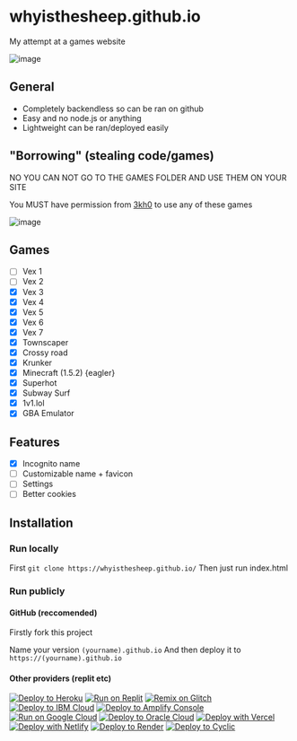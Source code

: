 # whyisthesheep.github.io

My attempt at a games website

![image](https://user-images.githubusercontent.com/77189741/202876947-a0332e4b-65ac-41ea-9834-8ad428584aac.png)
## General
- Completely backendless so can be ran on github
- Easy and no node.js or anything 
- Lightweight can be ran/deployed easily

## "Borrowing" (stealing code/games)
NO YOU CAN NOT GO TO THE GAMES FOLDER AND USE THEM ON YOUR SITE

You MUST have permission from [3kh0](https://github.com/3kh0/) to use any of these games

![image](https://user-images.githubusercontent.com/77189741/202876866-ee3439d3-5c94-424e-82f2-237705eb37b1.png)

## Games
- [ ] Vex 1
- [ ] Vex 2
- [x] Vex 3
- [x] Vex 4
- [x] Vex 5
- [x] Vex 6
- [x] Vex 7
- [x] Townscaper
- [x] Crossy road
- [x] Krunker
- [x] Minecraft (1.5.2) {eagler}
- [x] Superhot
- [x] Subway Surf
- [x] 1v1.lol
- [x] GBA Emulator

## Features
- [x] Incognito name
- [ ] Customizable name + favicon
- [ ] Settings
- [ ] Better cookies

## Installation

### Run locally
First
`git clone https://whyisthesheep.github.io/`
Then just run index.html

### Run publicly

#### GitHub (reccomended)
Firstly fork this project

Name your version `(yourname).github.io`
And then deploy it to `https://(yourname).github.io`

#### Other providers (replit etc)
[![Deploy to Heroku](https://binbashbanana.github.io/deploy-buttons/buttons/remade/heroku.svg)](https://heroku.com/deploy/?template=https://github.com/whyisthesheep/whyisthesheep.github.io)
[![Run on Replit](https://binbashbanana.github.io/deploy-buttons/buttons/remade/replit.svg)](https://github.com/whyisthesheep/whyisthesheep.github.io)
[![Remix on Glitch](https://binbashbanana.github.io/deploy-buttons/buttons/remade/glitch.svg)](https://glitch.com/edit/#!/import/github/whyisthesheep/whyisthesheep.github.io)
[![Deploy to IBM Cloud](https://binbashbanana.github.io/deploy-buttons/buttons/remade/ibmcloud.svg)](https://cloud.ibm.com/devops/setup/deploy?repository=https://github.com/whyisthesheep/whyisthesheep.github.io)
[![Deploy to Amplify Console](https://binbashbanana.github.io/deploy-buttons/buttons/remade/amplifyconsole.svg)](https://console.aws.amazon.com/amplify/home#/deploy?repo=https://github.com/whyisthesheep/whyisthesheep.github.io)
[![Run on Google Cloud](https://binbashbanana.github.io/deploy-buttons/buttons/remade/googlecloud.svg)](https://deploy.cloud.run/?git_repo=https://github.com/BinBashBanana/whyisthesheep/whyisthesheep.github.io)
[![Deploy to Oracle Cloud](https://binbashbanana.github.io/deploy-buttons/buttons/remade/oraclecloud.svg)](https://cloud.oracle.com/resourcemanager/stacks/create?zipUrl=https://github.com/whyisthesheep/whyisthesheep.github.io/archive/refs/heads/main.zip)
[![Deploy with Vercel](https://binbashbanana.github.io/deploy-buttons/buttons/remade/vercel.svg)](https://vercel.com/new/clone?repository-url=https%3A%2F%2Fgithub.com%2Fwhyisthesheep%2Fwhyisthesheep.github.io) 
[![Deploy with Netlify](https://binbashbanana.github.io/deploy-buttons/buttons/remade/netlify.svg)](https://app.netlify.com/start/deploy?repository=https://github.com/whyisthesheep/whyisthesheep.github.io)
[![Deploy to Render](https://binbashbanana.github.io/deploy-buttons/buttons/remade/render.svg)](https://render.com/deploy?repo=https://github.com/whyisthesheep/whyisthesheep.github.io)
[![Deploy to Cyclic](https://binbashbanana.github.io/deploy-buttons/buttons/remade/cyclic.svg)](https://app.cyclic.sh/api/app/deploy/whyisthesheep/whyisthesheep.github.io)
